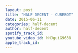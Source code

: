 ```yaml
---
layout: post
title: "HALF DECENT - CUBEBOT"
date: 2015-06-11
categories: half-decent
author: half-decent
spotify_track_id: 
youtube_video_id: hHJguiG9638
apple_track_id: 
---
```

